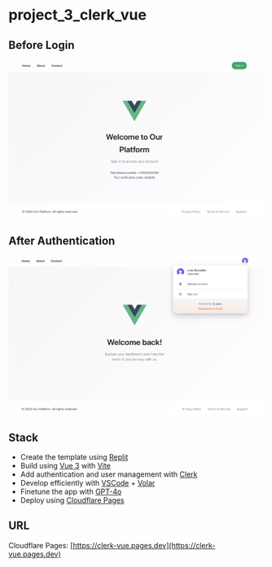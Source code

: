 # project_3_clerk_vue

## Before Login

![](./img/before_login.jpg)

## After Authentication

![](./img/after_login.jpg)

## Stack

- Create the template using [Replit](https://replit.com/)
- Build using [Vue 3](https://vuejs.org/) with [Vite](https://vitejs.dev/)
- Add authentication and user management with [Clerk](https://clerk.com/)
- Develop efficiently with [VSCode](https://code.visualstudio.com/) + [Volar](https://marketplace.visualstudio.com/items?itemName=Vue.volar)
- Finetune the app with [GPT-4o](https://platform.openai.com/docs/models/gpt-4o)
- Deploy using [Cloudflare Pages](https://pages.cloudflare.com/)

## URL

Cloudflare Pages: [https://clerk-vue.pages.dev](https://clerk-vue.pages.dev)

